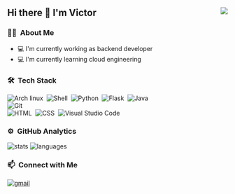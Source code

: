 ## Hi there 👋 I'm Victor <img align="right" src="https://komarev.com/ghpvc/?username=Gictorbit&color=269077">
### 👨🏻‍ &nbsp;About Me
- 💻 I'm currently working as backend developer
- 💻 I'm currently learning cloud engineering

### 🛠 &nbsp;Tech Stack
![Arch linux](https://img.shields.io/badge/-Arch_Linux-141a20?style=flat-square&logo=arch-linux)&nbsp;
![Shell](https://img.shields.io/badge/-Bash_Script-141a20?style=flat-square&logo=powershell)&nbsp;
![Python](https://img.shields.io/badge/-Python-141a20?style=flat-square&logo=python)&nbsp;
![Flask](https://img.shields.io/badge/-Lua-141a20?style=flat-square&logo=lua)&nbsp;
![Java](https://img.shields.io/badge/-Java-141a20?style=flat-square&logo=OpenJDK&logoColor=FFA518)&nbsp;\
![Git](https://img.shields.io/badge/-Git-141a20?style=flat-square&logo=git)&nbsp;\
![HTML](https://img.shields.io/badge/-HTML-141a20?style=flat-square&logo=HTML5)&nbsp;
![CSS](https://img.shields.io/badge/-CSS-141a20?style=flat-square&logo=CSS3&logoColor=1572B6)&nbsp;
![Visual Studio Code](https://img.shields.io/badge/-VSCode-141a20?style=flat-square&logo=visual-studio-code&logoColor=007ACC)&nbsp;

### ⚙️ &nbsp;GitHub Analytics
![stats](https://github-readme-stats.vercel.app/api?username=goofy9506&theme=gotham&show_icons=true&border_color=2e3440)
![languages](https://github-readme-stats.vercel.app/api/top-langs/?username=Goofy9506&layout=compact&exclude_repo=Goofy9506.github.io&theme=gotham&border_color=2e3440&card_width=250)

### 📫 &nbsp;Connect with Me
[![gmail](https://img.shields.io/badge/-gictorbit@gmail.com-D14836?style=flat-square&logo=Gmail&logoColor=white)](mailto:gictorbit@gmail.com)
